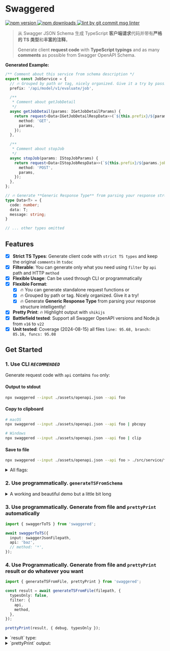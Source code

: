 # Swaggered

<p>
  <a href="https://www.npmjs.com/package/swaggered" target="_blank">
    <img src="https://img.shields.io/npm/v/swaggered.svg" alt="npm version" />
  </a>

  <a href="https://www.npmjs.com/package/swaggered">
    <img src="https://img.shields.io/npm/dm/swaggered.svg" alt="npm downloads" />
  </a>

  <a href="https://www.npmjs.com/package/git-commit-msg-linter" target="_blank">
    <img alt="lint by git commit msg linter" src="https://img.shields.io/badge/git-commit%20msg%20linter-blue" />
  </a>
</p>

> 从 Swagger JSON Schema 生成 TypeScript **客户端请求**代码并带有**严格的 TS 类型**和**丰富的注释**。
>
> Generate client **request code** with **TypeScript typings** and as many **comments** as possible from Swagger OpenAPI Schema.

**Generated Example:**

```ts
/** Comment about this service from schema description */
export const JobService = {
  // 🔥 Grouped by path or tag, nicely organized. Give it a try by passing the `grouped` flag
  prefix: '/api/model/v1/evaluate/job',

  /**
   * Comment about getJobDetail
   */
  async getJobDetail(params: IGetJobDetailParams) {
    return request<Data<IGetJobDetailRespData>>(`${this.prefix}/${params.jobId}`, {
      method: 'GET',
      params,
    });
  },

  /**
   * Comment about stopJob
   */
  async stopJob(params: IStopJobParams) {
    return request<Data<IStopJobRespData>>(`${this.prefix}/${params.jobId}`, {
      method: 'POST',
      params,
    });
  },
};

// 🔥 Generate **Generic Response Type** from parsing your response structure intelligently!
type Data<T> = {
  code: number;
  data: T;
  message: string;
}

// ... other types omitted
```

## Features

- [x] **Strict TS Types**: Generate client code with `strict TS types` and keep the original `comments` in `tsdoc`
- [x] **Filterable**: You can generate only what you need using `filter` by `api` path and HTTP `method`
- [x] **Flexible Usage**: Can be used through CLI or programmatically
- [x] **Flexible Format**:
  - [x] 🔥 You can generate standalone request functions or
  - [x] 🔥 Grouped by path or tag. Nicely organized. Give it a try!
  - [x] 🔥 Generate **Generic Response Type** from parsing your response structure intelligently!
- [x] **Pretty Print**: 🔥 Highlight output with `shikijs`
- [x] **Battlefield tested**: Support all Swagger OpenAPI versions and Node.js from `v16` to `v22`
- [x] **Unit tested**: Coverage (2024-08-15) all files `line: 95.68, branch: 85.16, funcs: 95.08`

## Get Started

### 1. Use CLI *`RECOMMENDED`*

Generate request code with `api` contains `foo` only:

#### Output to stdout

```bash
npx swaggered --input ./assets/openapi.json --api foo
```

#### Copy to clipboard

```bash
# macOS
npx swaggered --input ./assets/openapi.json --api foo | pbcopy

# Windows
npx swaggered --input ./assets/openapi.json --api foo | clip
```

#### Save to file

```bash
npx swaggered --input ./assets/openapi.json --api foo > ./src/service/foo.ts
```

<details>
  <summary>All flags:</summary>

```bash
┌──────────────┬───────────┬───────┬───────────────────────────────────────┬──────────┬─────────┐
│ (index)      │ type      │ short │ description                           │ required │ default │
├──────────────┼───────────┼───────┼───────────────────────────────────────┼──────────┼─────────┤
│ help         │ 'boolean' │ 'h'   │ 'Show this help message'              │ '×'      │ false   │
│ input        │ 'string'  │ 'i'   │ 'Input file path of swagger json'     │ '√'      │         │
│ api          │ 'string'  │ 'a'   │ 'Generate typings match the API path' │ '×'      │ '*'     │
│ method       │ 'string'  │ 'm'   │ 'Generate code match the HTTP method' │ '×'      │ '*'     │
│ debug        │ 'boolean' │ 'd'   │ 'Print debug info'                    │ '×'      │ false   │
│ typesOnly    │ 'boolean' │ 't'   │ 'Generate only types'                 │ '×'      │ false   │
│ functionOnly │ 'boolean' │ 'f'   │ 'Generate only functions'             │ '×'      │ false   │
│ grouped      │ 'boolean' │ 'g'   │ 'Print functions by group'            │ '×'      │ false   │
└──────────────┴───────────┴───────┴───────────────────────────────────────┴──────────┴─────────┘
```

- *`input` is required only.*
- `grouped` is my favorite flag, it will generate request functions by group. Give it a try!

</details>

### 2. Use programmatically. `generateTSFromSchema`

<details>
  <summary>A working and beautiful demo but a little bit long</summary>

```ts
import { prettyPrint, generateTSFromSchema } from 'swaggered';

const result = await generateTSFromSchema({
  openapi: '3.0.1',
  info: {
    title: 'OpenAPI definition',
    version: 'v0',
  },
  servers: [
    {
      url: 'http://127.0.0.1:8000',
      description: 'Generated server url',
    },
  ],
  paths: {
    '/api/bar/v1/baz/foo/list': {
      get: {
        tags: ['foo的相关接口'],
        summary: '分页查询foo作业',
        description: '分页查询foo作业',
        operationId: 'listFoo',
        parameters: [
          {
            name: 'req',
            in: 'query',
            required: true,
            schema: {
              $ref: '#/components/schemas/PageRequest',
            },
          },
        ],
        responses: {
          200: {
            description: '服务Okay，但请求是否成功请看返回体里面的code',
            content: {
              '*/*': {
                schema: {
                  $ref: '#/components/schemas/ResponsePageVOEvaluateFooResp',
                },
              },
            },
          },
        },
      },
    },
  },
  components: {
    schemas: {
      PageRequest: {
        required: ['current', 'pageSize'],
        type: 'object',
        properties: {
          current: {
            minimum: 1,
            type: 'integer',
            description: 'current',
            format: 'int32',
          },
          pageSize: {
            maximum: 1000,
            type: 'integer',
            description: 'pageSize',
            format: 'int32',
          },
        },
      },
      EvaluateFooResp: {
        type: 'object',
        properties: {
          id: {
            type: 'integer',
            format: 'int64',
          },
          name: {
            type: 'string',
          },
          description: {
            type: 'string',
          },
          status: {
            type: 'string',
            enum: ['XX', 'YY', 'COMPLETED', 'FAILED'],
          },
          bars: {
            type: 'array',
            items: {
              type: 'string',
            },
          },
        },
      },
      PageVOEvaluateFooResp: {
        type: 'object',
        properties: {
          total: {
            type: 'integer',
            format: 'int64',
          },
          pageSize: {
            type: 'integer',
            format: 'int32',
          },
          current: {
            type: 'integer',
            format: 'int32',
          },
          list: {
            type: 'array',
            items: {
              $ref: '#/components/schemas/EvaluateFooResp',
            },
          },
        },
      },
      ResponsePageVOEvaluateFooResp: {
        type: 'object',
        properties: {
          code: {
            type: 'integer',
            format: 'int32',
          },
          data: {
            $ref: '#/components/schemas/PageVOEvaluateFooResp',
          },
          errorMsg: {
            type: 'string',
          },
          success: {
            type: 'boolean',
          },
        },
      },
    },
  },
});

await prettyPrint(result);
```

</details>

### 3. Use programmatically. Generate from file and `prettyPrint` automatically

```ts
import { swaggerToTS } from 'swaggered';

await swaggerToTS({
  input: swaggerJsonFilepath,
  api: 'baz',
  // method: '*',
});
```

### 4. Use Programmatically. Generate from file and `prettyPrint` result or do whatever you want

```typescript
import { generateTSFromFile, prettyPrint } from 'swaggered';

const result = await generateTSFromFile(filepath, {
  typesOnly: false,
  filter: {
    api,
    method,
  },
});

prettyPrint(result, { debug, typesOnly });
```

<details>
  <summary>`result` type:</summary>

```typescript
interface IResult {
  list: IGeneratedItem[];
  total: number;
}

interface IGeneratedItem
 /** API path */
 path: string;

 /** HTTP method */
 method: string;

 /** HTTP request parameters type */
 requestParametersType: string;

 /** HTTP request body type */
 requestBodyType: string;

 /** HTTP response type */
 responseType: string;
```

</details>

<details>
  <summary>`prettyPrint` output:</summary>

```typescript
export async function list(params: PagedQueryBarsParams) {
  return request<Data<PagedQueryBarsRespData>>('/api/foo/v1/bars', {
    method: 'GET',
    params,
  });
}

type Data<T> = {
  code: number;
  data: T;
  message: string;
};

interface PagedQueryBarsParams {
  /**
   * 页码，必填，必须大于0
   */
  page_number: number;
  /**
   * 每页数量，必填，必须大于等于1且小于21
   */
  page_size: number;
  /**
   * bar name，模糊匹配，可空
   */
  bar_name?: string | null;
  /**
   * bar状态，0：未激活，1：激活，2：已过期，3：已删除，可为空，也可以包含一个或多个
   */
  status_list?: ("0" | "1" | "2" | "3")[] | null;
  /**
   * bar开始时间，可为空
   */
  start_time?: string | null;
  /**
   * bar结束时间，可为空
   */
  end_time?: string | null;
}

interface BaseResponsePagedQueryBarsResponse {
  code: number;
  message?: string | null;
  data?: PagedQueryBarsRespData | null;
}
interface PagedQueryBarsRespData {
  /**
   * bars总数
   */
  total: number;
  bars: GetBarRespData[];
}
interface GetBarRespData {
  /**
   * bar id，必定存在
   */
  bar_id: number;
  /**
   * bar name，必定存在
   */
  bar_name: string;
  /**
   * bar的创建时间，必定存在
   */
  created_time: string;
  /**
   * bar的上次更新时间，必定存在
   */
  updated_time: string;
}
```

</details>
